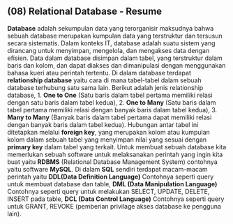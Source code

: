## (08) Relational Database - Resume

**Database** adalah sekumpulan data yang terorganisir maksudnya bahwa sebuah database merupakan kumpulan data yang terstruktur dan tersusun secara sistematis. Dalam konteks IT, database adalah suatu sistem yang dirancang untuk menyimpan, mengelola, dan mengakses data dengan efisien. Data dalam database disimpan dalam tabel, yang terstruktur dalam baris dan kolom, dan dapat diakses dan dimanipulasi dengan menggunakan bahasa kueri atau perintah tertentu. Di dalam database terdapat **relationship database** yaitu cara di mana tabel-tabel dalam sebuah database terhubung satu sama lain. Berikut adalah jenis relationship database, 1. **One to One** (Satu baris dalam tabel pertama memiliki relasi dengan satu baris dalam tabel kedua), 2. **One to Many** (Satu baris dalam tabel pertama memiliki relasi dengan banyak baris dalam tabel kedua), 3. **Many to Many** (Banyak baris dalam tabel pertama dapat memiliki relasi dengan banyak baris dalam tabel kedua). Hubungan antar tabel ini ditetapkan melalui **foreign key**, yang merupakan kolom atau kumpulan kolom dalam sebuah tabel yang menyimpan nilai yang sesuai dengan **primary key** dalam tabel yang terkait. Untuk membuat sebuah database kita memerlukan sebuah software untuk melaksanakan perintah yang ingin kita buat yaitu **RDBMS** (Relational Database Management System) contohnya yaitu software **MySQL**. Di dalam **SQL** sendiri terdapat macam-macam perintah yaitu **DDL(Data Definition Language)** Contohnya seperti query untuk membuat database dan table, **DML (Data Manipulation Language)** Contohnya seperti query untuk melakukan SELECT, UPDATE, DELETE, INSERT pada table, **DCL (Data Control Language)** Contohnya seperti query untuk GRANT, REVOKE (pemberian privilage akses database ke pengguna lain).
